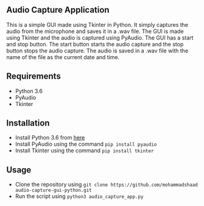 ## Audio Capture Application

This is a simple GUI made using Tkinter in Python. It simply captures the audio from the microphone and saves it in a .wav file. The GUI is made using Tkinter and the audio is captured using PyAudio. The GUI has a start and stop button. The start button starts the audio capture and the stop button stops the audio capture. The audio is saved in a .wav file with the name of the file as the current date and time.

## Requirements

- Python 3.6
- PyAudio
- Tkinter

## Installation

- Install Python 3.6 from [here](https://www.python.org/downloads/)
- Install PyAudio using the command `pip install pyaudio`
- Install Tkinter using the command `pip install tkinter`

## Usage

- Clone the repository using `git clone https://github.com/mohammadshaad audio-capture-gui-python.git`
- Run the script using `python3 audio_capture_app.py`



